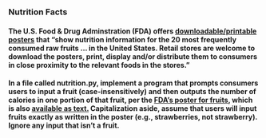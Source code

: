 ### Nutrition Facts
#### The U.S. Food & Drug Adminstration (FDA) offers [downloadable/printable posters](https://www.fda.gov/food/food-labeling-nutrition/nutrition-information-raw-fruits-vegetables-and-fish) that “show nutrition information for the 20 most frequently consumed raw fruits … in the United States. Retail stores are welcome to download the posters, print, display and/or distribute them to consumers in close proximity to the relevant foods in the stores.”

#### In a file called nutrition.py, implement a program that prompts consumers users to input a fruit (case-insensitively) and then outputs the number of calories in one portion of that fruit, per the [FDA’s poster for fruits](https://cs50.harvard.edu/python/2022/psets/2/nutrition/Nutrition-Information-for-Raw-Fruits---small-PDF-Poster.pdf), which is also [available as text.](https://www.fda.gov/food/food-labeling-nutrition/raw-fruits-poster-text-version-accessible-version) Capitalization aside, assume that users will input fruits exactly as written in the poster (e.g., strawberries, not strawberry). Ignore any input that isn’t a fruit.

